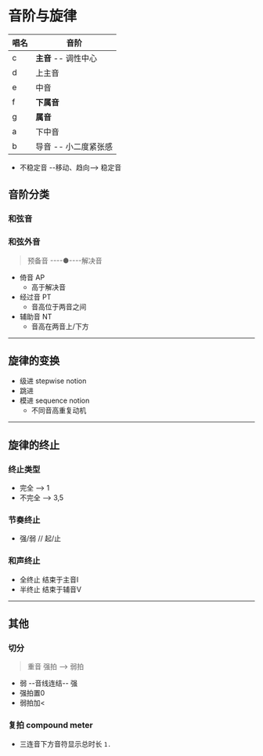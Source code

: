 # 音阶与旋律

唱名    |   音阶
-|-
c|**主音** -- 调性中心
d|上主音
e|中音
f|**下属音**
g|**属音**
a|下中音
b|导音 -- 小二度紧张感

* 不稳定音 --移动、趋向--> 稳定音

## 音阶分类

### 和弦音

### 和弦外音

> 预备音 ----●----解决音
* 倚音 AP
  * 高于解决音
* 经过音 PT
  * 音高位于两音之间
* 辅助音 NT
  * 音高在两音上/下方

---
## 旋律的变换

* 级进 stepwise notion
* 跳进
* 模进 sequence notion
  * 不同音高重复动机

---

## 旋律的终止

### 终止类型

* 完全 --> 1
* 不完全 --> 3,5

### 节奏终止

* 强/弱 // 起/止

### 和声终止

* 全终止 结束于主音Ⅰ
* 半终止 结束于辅音Ⅴ

---

## 其他

### 切分

> 重音 强拍 --> 弱拍
* 弱 --音线连结-- 强
* 强拍置0
* 弱拍加<

### 复拍 compound meter

* 三连音下方音符显示总时长 `1.`